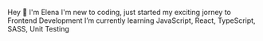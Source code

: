 Hey 👋 I'm Elena
I'm new to coding, just started my exciting jorney to Frontend Development
I’m currently learning JavaScript, React, TypeScript, SASS, Unit Testing

<!---
epent/epent is a ✨ special ✨ repository because its `README.md` (this file) appears on your GitHub profile.
You can click the Preview link to take a look at your changes.
--->
